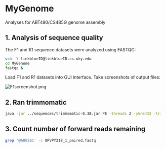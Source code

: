 # MyGenome
Analyses for ABT480/CS485G genome assembly

## 1. Analysis of sequence quality
The F1 and R1 sequence datasets were analyzed using FASTQC:
```bash
ssh -Y linkblueID@linkblueID.cs.uky.edu
cd MyGenome
fastqc &
```

Load F1 and R1 datasets into GUI interface.
Take screenshots of output files:

![F1screenshot.png](/data/F1screenshot.png)

## 2. Ran trimmomatic
```bash
java -jar ../sequences/trimmomatic-0.38.jar PE -threads 2 -phred33 -trimlog UFVPY218_errorlog.txt UFVPY218_1.fq.gz UFVPY218_2.fq.gz UFVPY218_1_paired.fastq UFVPY218_1_unpaired.fastq UFVPY218_2_paired.fastq UFVPY218_2_unpaired.fastq SLIDINGWINDOW:20:20 MINLEN:120 ILLUMINACLIP:adaptors.fasta:2:30:10
```

## 3. Count number of forward reads remaining
```bash
grep '@A00261' -c UFVPY218_1_paired.fastq
```
